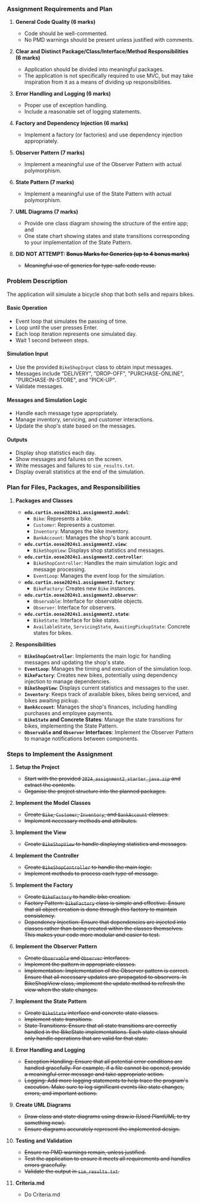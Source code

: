 ### Assignment Requirements and Plan

1. **General Code Quality (6 marks)**
    - Code should be well-commented.
    - No PMD warnings should be present unless justified with comments.

2. **Clear and Distinct Package/Class/Interface/Method Responsibilities (6 marks)**
    - Application should be divided into meaningful packages.
    - The application is not specifically required to use MVC, but may take inspiration from it as a means of dividing up responsibilities.

3. **Error Handling and Logging (6 marks)**
    - Proper use of exception handling.
    - Include a reasonable set of logging statements.

4. **Factory and Dependency Injection (6 marks)**
    - Implement a factory (or factories) and use dependency injection appropriately.

5. **Observer Pattern (7 marks)**
    - Implement a meaningful use of the Observer Pattern with actual polymorphism.

6. **State Pattern (7 marks)**
    - Implement a meaningful use of the State Pattern with actual polymorphism.

7. **UML Diagrams (7 marks)**
    - Provide one class diagram showing the structure of the entire app; and
    - One state chart showing states and state transitions corresponding to your implementation of the State Pattern.

8. **DID NOT ATTEMPT: ~~Bonus Marks for Generics (up to 4 bonus marks)~~**
    - ~~Meaningful use of generics for type-safe code reuse.~~

### Problem Description

The application will simulate a bicycle shop that both sells and repairs bikes.

#### Basic Operation
- Event loop that simulates the passing of time.
- Loop until the user presses Enter.
- Each loop iteration represents one simulated day.
- Wait 1 second between steps.

#### Simulation Input
- Use the provided `BikeShopInput` class to obtain input messages.
- Messages include "DELIVERY", "DROP-OFF", "PURCHASE-ONLINE", "PURCHASE-IN-STORE", and "PICK-UP".
- Validate messages.

#### Messages and Simulation Logic
- Handle each message type appropriately.
- Manage inventory, servicing, and customer interactions.
- Update the shop's state based on the messages.

#### Outputs
- Display shop statistics each day.
- Show messages and failures on the screen.
- Write messages and failures to `sim_results.txt`.
- Display overall statistics at the end of the simulation.

### Plan for Files, Packages, and Responsibilities

1. **Packages and Classes**
    - **`edu.curtin.oose2024s1.assignment2.model`**:
        - `Bike`: Represents a bike.
        - `Customer`: Represents a customer.
        - `Inventory`: Manages the bike inventory.
        - `BankAccount`: Manages the shop's bank account.
    - **`edu.curtin.oose2024s1.assignment2.view`**:
        - `BikeShopView`: Displays shop statistics and messages.
    - **`edu.curtin.oose2024s1.assignment2.controller`**:
        - `BikeShopController`: Handles the main simulation logic and message processing.
        - `EventLoop`: Manages the event loop for the simulation.
    - **`edu.curtin.oose2024s1.assignment2.factory`**:
        - `BikeFactory`: Creates new `Bike` instances.
    - **`edu.curtin.oose2024s1.assignment2.observer`**:
        - `Observable`: Interface for observable objects.
        - `Observer`: Interface for observers.
    - **`edu.curtin.oose2024s1.assignment2.state`**:
        - `BikeState`: Interface for bike states.
        - `AvailableState`, `ServicingState`, `AwaitingPickupState`: Concrete states for bikes.

2. **Responsibilities**
    - **`BikeShopController`**: Implements the main logic for handling messages and updating the shop's state.
    - **`EventLoop`**: Manages the timing and execution of the simulation loop.
    - **`BikeFactory`**: Creates new bikes, potentially using dependency injection to manage dependencies.
    - **`BikeShopView`**: Displays current statistics and messages to the user.
    - **`Inventory`**: Keeps track of available bikes, bikes being serviced, and bikes awaiting pickup.
    - **`BankAccount`**: Manages the shop's finances, including handling purchases and employee payments.
    - **`BikeState` and Concrete States**: Manage the state transitions for bikes, implementing the State Pattern.
    - **`Observable` and `Observer` Interfaces**: Implement the Observer Pattern to manage notifications between components.

### Steps to Implement the Assignment

1. **Setup the Project**
    - ~~Start with the provided `2024_assignment2_starter_java.zip` and extract the contents.~~
    - ~~Organise the project structure into the planned packages.~~

2. **Implement the Model Classes**
    - ~~Create `Bike`, `Customer`, `Inventory`, and `BankAccount` classes.~~
    - ~~Implement necessary methods and attributes.~~

3. **Implement the View**
    - ~~Create `BikeShopView` to handle displaying statistics and messages.~~

4. **Implement the Controller**
    - ~~Create `BikeShopController` to handle the main logic.~~
    - ~~Implement methods to process each type of message.~~

5. **Implement the Factory**
    - ~~Create `BikeFactory` to handle bike creation.~~
    - ~~Factory Pattern: `BikeFactory` class is simple and effective. Ensure that all object creation is done through this factory to maintain consistency.~~
    - ~~Dependency Injection: Ensure that dependencies are injected into classes rather than being created within the classes themselves. This makes your code more modular and easier to test.~~

6. **Implement the Observer Pattern**
    - ~~Create `Observable` and `Observer` interfaces.~~
    - ~~Implement the pattern in appropriate classes.~~
    - ~~Implementation: Implementation of the Observer pattern is correct. Ensure that all necessary updates are propagated to observers. In BikeShopView class, implement the update method to refresh the view when the state changes.~~

7. **Implement the State Pattern**
    - ~~Create `BikeState` interface and concrete state classes.~~
    - ~~Implement state transitions.~~
    - ~~State Transitions: Ensure that all state transitions are correctly handled in the BikeState implementations. Each state class should only handle operations that are valid for that state.~~

8. **Error Handling and Logging**
   - ~~Exception Handling: Ensure that all potential error conditions are handled gracefully. For example, if a file cannot be opened, provide a meaningful error message and take appropriate action.~~
   - ~~Logging: Add more logging statements to help trace the program's execution. Make sure to log significant events like state changes, errors, and important actions.~~

9. **Create UML Diagrams**
    - ~~Draw class and state diagrams using draw.io (Used PlantUML to try something new).~~
    - ~~Ensure diagrams accurately represent the implemented design.~~

10. **Testing and Validation**
    - ~~Ensure no PMD warnings remain, unless justified.~~
    - ~~Test the application to ensure it meets all requirements and handles errors gracefully.~~
    - ~~Validate the output in `sim_results.txt`.~~

11. **Criteria.md**
    - Do Criteria.md
